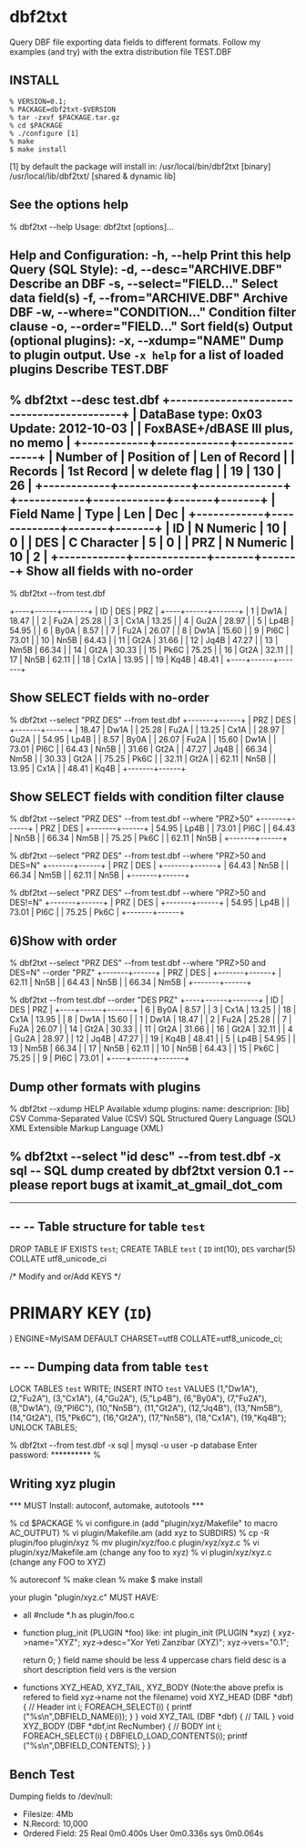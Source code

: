 dbf2txt 
=======
Query DBF file exporting  data fields to different formats.
Follow my examples (and try) with the extra distribution file TEST.DBF 

INSTALL
-------
    % VERSION=0.1; 
    % PACKAGE=dbf2txt-$VERSION
    % tar -zxvf $PACKAGE.tar.gz
    % cd $PACKAGE
    % ./configure [1]
    % make 
    $ make install
[1] by default the package will install in:
/usr/local/bin/dbf2txt [binary]
/usr/local/lib/dbf2txt/ [shared & dynamic lib]

See the options help
--------------------
% dbf2txt --help
Usage: dbf2txt [options]... 

 Help and Configuration:
 -h, --help                             Print this help
 Query (SQL Style):
 -d, --desc="ARCHIVE.DBF"               Describe an DBF 
 -s, --select="FIELD..."                Select data field(s)
 -f, --from="ARCHIVE.DBF"               Archive DBF
 -w, --where="CONDITION..."             Condition filter clause
 -o, --order="FIELD..."                 Sort field(s)
 Output (optional plugins):
 -x, --xdump="NAME"                     Dump to plugin output. Use `-x help` for a list of loaded plugins
Describe TEST.DBF 
-----------------
% dbf2txt --desc test.dbf 
+------------------------------------------+
| DataBase type: 0x03   Update: 2012-10-03 |
| FoxBASE+/dBASE III plus, no memo         |
+------------+-------------+---------------+
| Number of  | Position of | Len of Record |
| Records    | 1st  Record | w delete flag |
|         19 |         130 |            26 |
+------------+-------------+---------------+
+------------+-------------+-------+-------+
| Field Name | Type        | Len   | Dec   |
+------------+-------------+-------+-------+
| ID         | N Numeric   |    10 |     0 |
| DES        | C Character |     5 |     0 |
| PRZ        | N Numeric   |    10 |     2 |
+------------+-------------+-------+-------+
Show all fields with no-order
-----------------------------
% dbf2txt --from test.dbf

+----+------+-------+
| ID | DES  | PRZ   |
+----+------+-------+
|  1 | Dw1A | 18.47 |
|  2 | Fu2A | 25.28 |
|  3 | Cx1A | 13.25 |
|  4 | Gu2A | 28.97 |
|  5 | Lp4B | 54.95 |
|  6 | By0A |  8.57 |
|  7 | Fu2A | 26.07 |
|  8 | Dw1A | 15.60 |
|  9 | Pl6C | 73.01 |
| 10 | Nn5B | 64.43 |
| 11 | Gt2A | 31.66 |
| 12 | Jq4B | 47.27 |
| 13 | Nm5B | 66.34 |
| 14 | Gt2A | 30.33 |
| 15 | Pk6C | 75.25 |
| 16 | Gt2A | 32.11 |
| 17 | Nn5B | 62.11 |
| 18 | Cx1A | 13.95 |
| 19 | Kq4B | 48.41 |
+----+------+-------+

Show SELECT fields with no-order
--------------------------------
% dbf2txt --select "PRZ DES" --from test.dbf
+-------+------+
| PRZ   | DES  |
+-------+------+
| 18.47 | Dw1A |
| 25.28 | Fu2A |
| 13.25 | Cx1A |
| 28.97 | Gu2A |
| 54.95 | Lp4B |
|  8.57 | By0A |
| 26.07 | Fu2A |
| 15.60 | Dw1A |
| 73.01 | Pl6C |
| 64.43 | Nn5B |
| 31.66 | Gt2A |
| 47.27 | Jq4B |
| 66.34 | Nm5B |
| 30.33 | Gt2A |
| 75.25 | Pk6C |
| 32.11 | Gt2A |
| 62.11 | Nn5B |
| 13.95 | Cx1A |
| 48.41 | Kq4B |
+-------+------+

Show SELECT fields with condition filter clause
-----------------------------------------------
% dbf2txt --select "PRZ DES" --from test.dbf --where "PRZ>50"
+-------+------+
| PRZ   | DES  |
+-------+------+
| 54.95 | Lp4B |
| 73.01 | Pl6C |
| 64.43 | Nn5B |
| 66.34 | Nm5B |
| 75.25 | Pk6C |
| 62.11 | Nn5B |
+-------+------+

% dbf2txt --select "PRZ DES" --from test.dbf --where "PRZ>50 and DES=N"
+-------+------+
| PRZ   | DES  |
+-------+------+
| 64.43 | Nn5B |
| 66.34 | Nm5B |
| 62.11 | Nn5B |
+-------+------+

% dbf2txt --select "PRZ DES" --from test.dbf --where "PRZ>50 and DES!=N"
+-------+------+
| PRZ   | DES  |
+-------+------+
| 54.95 | Lp4B |
| 73.01 | Pl6C |
| 75.25 | Pk6C |
+-------+------+

6)Show with order
-----------------
% dbf2txt --select "PRZ DES" --from test.dbf --where "PRZ>50 and DES=N" --order "PRZ"
+-------+------+
| PRZ   | DES  |
+-------+------+
| 62.11 | Nn5B |
| 64.43 | Nn5B |
| 66.34 | Nm5B |
+-------+------+

% dbf2txt --from test.dbf --order "DES PRZ"
+----+------+-------+
| ID | DES  | PRZ   |
+----+------+-------+
|  6 | By0A |  8.57 |
|  3 | Cx1A | 13.25 |
| 18 | Cx1A | 13.95 |
|  8 | Dw1A | 15.60 |
|  1 | Dw1A | 18.47 |
|  2 | Fu2A | 25.28 |
|  7 | Fu2A | 26.07 |
| 14 | Gt2A | 30.33 |
| 11 | Gt2A | 31.66 |
| 16 | Gt2A | 32.11 |
|  4 | Gu2A | 28.97 |
| 12 | Jq4B | 47.27 |
| 19 | Kq4B | 48.41 |
|  5 | Lp4B | 54.95 |
| 13 | Nm5B | 66.34 |
| 17 | Nn5B | 62.11 |
| 10 | Nn5B | 64.43 |
| 15 | Pk6C | 75.25 |
|  9 | Pl6C | 73.01 |
+----+------+-------+

Dump other formats with plugins
-------------------------------
% dbf2txt --xdump HELP
Available xdump plugins:
name:   descriprion: [lib]
CSV     Comma-Separated Value (CSV)
SQL     Structured Query Language (SQL)
XML     Extensible Markup Language (XML)

% dbf2txt --select "id desc" --from test.dbf -x sql
-- SQL dump created by dbf2txt version 0.1
-- please report bugs at ixamit_at_gmail_dot_com
--
-- ----------------------------------------------
--
-- Table structure for table `test`
--

DROP TABLE IF EXISTS `test`;
CREATE TABLE `test` (
  `ID` int(10),
  `DES` varchar(5) COLLATE utf8_unicode_ci

  /* Modify and or/Add KEYS */
  # PRIMARY KEY (`ID`)
) ENGINE=MyISAM DEFAULT CHARSET=utf8 COLLATE=utf8_unicode_ci;

--
-- Dumping data from table `test`
--

LOCK TABLES `test` WRITE;
INSERT INTO `test` VALUES 
(1,"Dw1A"),
(2,"Fu2A"),
(3,"Cx1A"),
(4,"Gu2A"),
(5,"Lp4B"),
(6,"By0A"),
(7,"Fu2A"),
(8,"Dw1A"),
(9,"Pl6C"),
(10,"Nn5B"),
(11,"Gt2A"),
(12,"Jq4B"),
(13,"Nm5B"),
(14,"Gt2A"),
(15,"Pk6C"),
(16,"Gt2A"),
(17,"Nn5B"),
(18,"Cx1A"),
(19,"Kq4B");
UNLOCK TABLES;

% dbf2txt --from test.dbf -x sql | mysql -u user -p database
Enter password: **********
%

Writing xyz plugin
------------------
*** MUST Install: autoconf, automake, autotools ***

% cd $PACKAGE
% vi configure.in
  (add "plugin/xyz/Makefile" to macro AC_OUTPUT)
% vi plugin/Makefile.am
  (add xyz to SUBDIRS)
% cp -R plugin/foo plugin/xyz
% mv plugin/xyz/foo.c plugin/xyz/xyz.c 
% vi plugin/xyz/Makefile.am
  (change any foo to xyz)
% vi plugin/xyz/xyz.c 
  (change any FOO to XYZ)

% autoreconf
% make clean
% make 
$ make install

your plugin "plugin/xyz.c" MUST HAVE:
* all #nclude *.h as plugin/foo.c
* function plug_init (PLUGIN *foo) like:
  int plugin_init (PLUGIN *xyz)
  { 
    xyz->name="XYZ";
    xyz->desc="Xor Yeti Zanzibar (XYZ)";
    xyz->vers="0.1";

    return 0;
  }
  field name should be less 4 uppercase chars 
  field desc is a short description
  field vers is the version 
* functions XYZ_HEAD, XYZ_TAIL, XYZ_BODY 
  (Note:the above prefix is refered to field xyz->name not the filename)
  void XYZ_HEAD (DBF *dbf) 
  {
     // Header
	 int i;
     FOREACH_SELECT(i)
     {
        printf ("%s\n",DBFIELD_NAME(i));
     }
  }
  void XYZ_TAIL (DBF *dbf) 
  {
     // TAIL
  }
  void XYZ_BODY (DBF *dbf,int RecNumber)
  {
     // BODY
     int i;
     FOREACH_SELECT(i)
     {
        DBFIELD_LOAD_CONTENTS(i);
        printf ("%s\n",DBFIELD_CONTENTS);
     }
  }

Bench Test
----------
Dumping fields to /dev/null: 
* Filesize: 4Mb 
* N.Record: 10,000
* Ordered Field: 25
Real  0m0.400s
User  0m0.336s
sys   0m0.064s


